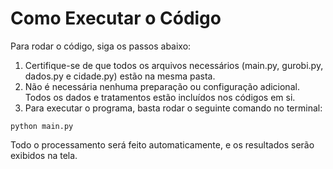 # Como Executar o Código

Para rodar o código, siga os passos abaixo:

1. Certifique-se de que todos os arquivos necessários (main.py, gurobi.py, dados.py e cidade.py) estão na mesma pasta.
2. Não é necessária nenhuma preparação ou configuração adicional. Todos os dados e tratamentos estão incluídos nos códigos em si.
3. Para executar o programa, basta rodar o seguinte comando no terminal:

`python main.py`

Todo o processamento será feito automaticamente, e os resultados serão exibidos na tela.